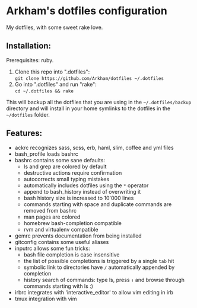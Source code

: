 Arkham's dotfiles configuration
===============================

My dotfiles, with some sweet rake love.

## Installation:

Prerequisites: ruby.

1. Clone this repo into ".dotfiles":  
   `git clone https://github.com/Arkham/dotfiles ~/.dotfiles`
2. Go into ".dotfiles" and run "rake":  
   `cd ~/.dotfiles && rake`

This will backup all the dotfiles that you are using in the `~/.dotfiles/backup`
directory and will install in your home symlinks to the dotfiles in the
`~/dotfiles` folder.

## Features:

* ackrc recognizes sass, scss, erb, haml, slim, coffee and yml files
* bash\_profile loads bashrc
* bashrc contains some sane defaults:
  - ls and grep are colored by default
  - destructive actions require confirmation
  - autocorrects small typing mistakes
  - automatically includes dotfiles using the `*` operator
  - append to bash\_history instead of overwriting it
  - bash history size is increased to 10'000 lines
  - commands starting with space and duplicate commands are removed from bashrc
  - man pages are colored
  - homebrew bash-completion compatible
  - rvm and virtualenv compatible
* gemrc prevents documentation from being installed
* gitconfig contains some useful aliases
* inputrc allows some fun tricks:
  - bash file completion is case insensitive
  - the list of possible completions is triggered by a single `tab` hit
  - symbolic link to directories have `/` automatically appended by completion
  - history search of commands: type ls, press `↑` and browse through commands
    starting with ls :)
* irbrc integrates with 'interactive\_editor' to allow vim editing in irb
* tmux integration with vim
